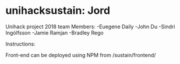 # unihacksustain: Jord
Unihack project 2018
team Members:
  -Euegene Daily
  -John Du
  -Sindri Ingólfsson
  -Jamie Ramjan
  -Bradley Rego

Instructions:

Front-end can be deployed using NPM from /sustain/frontend/
